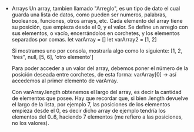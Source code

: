 * Arrays
  Un array, tambien llamado "Arreglo", es un tipo de dato el cual guarda una lista de datos, como pueden ser numeros, palabras, booleanos, funciones, otros arrays, etc. Cada elemento del array tiene su posición, que empieza desde el 0, y el valor. Se define un arreglo con sus elementos, o vacío, encerrándolos en corchetes, y los elementos separados por comas.
  let varArray = []
  let varArray2 = [1, 2]

  Si mostramos uno por consola, mostraría algo como lo siguiente:
  [1, 2, 'tres", null, [5, 6], 'otro elemento']

  Para poder acceder a un valor del array, debemos poner el número de la posición deseada entre corchetes, de esta forma:
  varArray[0] -> así accedemos al primer elemento de varArray.

  Con varArray.length obtenemos el largo del array, es decir la cantidad de elementos que posee. Hay que recordar que, si bien .length devuelve el largo de la lista, por ejemplo 7, las posiciones de los elementos empieza desde el 0, es decir dicho array de ejemplo tendría los elementos del 0..6, haciendo 7 elementos (me refiero a las posiciones, no los valores).
  
